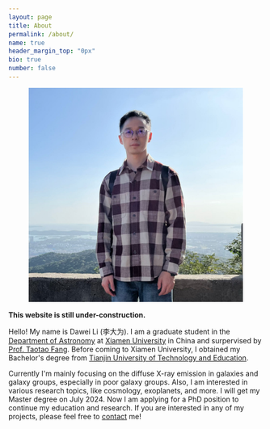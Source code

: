 ```yaml
---
layout: page
title: About
permalink: /about/
name: true
header_margin_top: "0px"
bio: true
number: false
---
```

<!-- <span class="name">Dawei Li (李大为)</span> -->
<figure class="right"><img src="../images/about_me.jpg" alt="My image">
<!-- <figcaption></figcaption> -->
</figure>

<span style="font-weight: 700;">This website is still under-construction.</span>

Hello! My name is Dawei Li (李大为). I am a graduate student in the [Department of Astronomy][DoA] at [Xiamen University][XMU] in China and surpervised by [Prof. Taotao Fang][Taotao]. Before coming to Xiamen University, I obtained my Bachelor's degree from [Tianjin University of Technology and Education][TUTE].

Currently I'm mainly focusing on the diffuse X-ray emission in galaxies and galaxy groups, especially in poor galaxy groups. Also, I am interested in various research topics, like cosmology, exoplanets, and more. I will get my Master degree on July 2024. Now I am applying for a PhD position to continue my education and research. If you are interested in any of my projects, please feel free to [contact][contact] me!





[DoA]: https://astro.xmu.edu.cn/
[XMU]: https://www.xmu.edu.cn/
[Taotao]: https://xmugalaxy.org/
[TUTE]: https://www.tute.edu.cn/
[CV]: ../files/CV.pdf 
[Github]: https://github.com/Mr-Irrationality
[contact]: ../contact/
